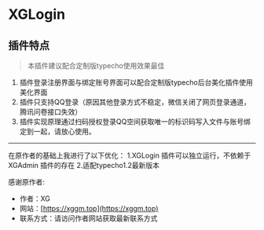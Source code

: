 # XGLogin

## 插件特点

> 本插件建议配合定制版typecho使用效果最佳


1. 插件登录注册界面与绑定账号界面可以配合定制版typecho后台美化插件使用美化界面
2. 插件只支持QQ登录（原因其他登录方式不稳定，微信关闭了网页登录通道，腾讯问卷接口失效）
3. 插件实现原理通过扫码授权登录QQ空间获取唯一的标识码写入文件与账号绑定到一起，请放心使用。


----------

  
在原作者的基础上我进行了以下优化：
1.XGLogin 插件可以独立运行，不依赖于 XGAdmin 插件的存在
2.适配typecho1.2最新版本


感谢原作者:
- 作者：XG
- 网站：[https://xggm.top](https://xggm.top)
- 联系方式：请访问作者网站获取最新联系方式
